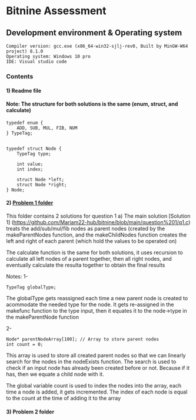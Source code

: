 # Bitnine Assessment

## Development environment & Operating system

````
Compiler version: gcc.exe (x86_64-win32-sjlj-rev0, Built by MinGW-W64 project) 8.1.0
Operating system: Windows 10 pro
IDE: Visual studio code

````
### Contents

#### 1) Readme file

#### Note: The structure for both solutions is the same (enum, struct, and calculate)
````
typedef enum {
    ADD, SUB, MUL, FIB, NUM
} TypeTag;


typedef struct Node {
    TypeTag type;

    int value;
    int index;

    struct Node *left;
    struct Node *right;
} Node;

````

#### 2) [Problem 1 folder](https://github.com/Mariam22-hub/bitnine/tree/main/question%201)
This folder contains 2 solutions for question 1
a) The main solution [Solution 1] (https://github.com/Mariam22-hub/bitnine/blob/main/question%201/q1.c) treats the add/sub/mul/fib nodes as parent nodes (created by the makeParentNodes function, and the makeChildNodes function creates the left and right of each parent (which hold the values to be operated on) 

The calculate function is the same for both solutions, it uses recursion to calculate all left nodes of a parent together, then all right nodes, and eventually calculate the resulta together to obtain the final results

Notes:
1- 
```` 
TypeTag globalType; 
````
The globalType gets reassigned each time a new parent node is created to acommodate the needed type for the node. It gets re-assigned in the makefunc function to the type input, then it equates it to the node->type in the makeParentNode function

2-
````
Node* parentNodeArray[100]; // Array to store parent nodes
int count = 0;

````
This array is used to store all created parent nodes so that we can linearly search for the nodes in the nodeExists function. The search is used to check if an input node has already been created before or not. Because if it has, then we equate a child node with it.

The global variable count is used to index the nodes into the array, each time a node is added, it gets incremented. The index of each node is equal to the count at the time of adding it to the array

#### 3) Problem 2 folder
